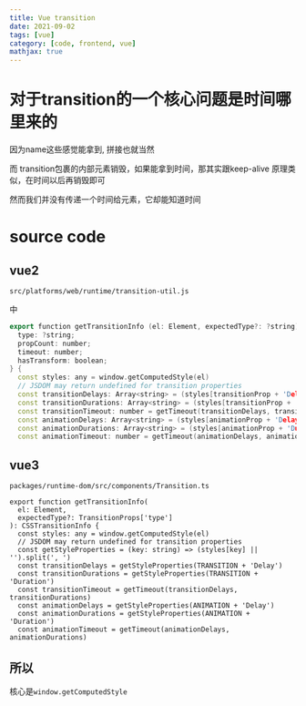 ```yaml
---
title: Vue transition
date: 2021-09-02
tags: [vue]
category: [code, frontend, vue]
mathjax: true
---
```


# 对于transition的一个核心问题是时间哪里来的

因为name这些感觉能拿到, 拼接也就当然

而 transition包裹的内部元素销毁，如果能拿到时间，那其实跟keep-alive 原理类似，在时间以后再销毁即可

然而我们并没有传递一个时间给元素，它却能知道时间

# source code

## vue2


`src/platforms/web/runtime/transition-util.js`

中

```cpp
export function getTransitionInfo (el: Element, expectedType?: ?string): {
  type: ?string;
  propCount: number;
  timeout: number;
  hasTransform: boolean;
} {
  const styles: any = window.getComputedStyle(el)
  // JSDOM may return undefined for transition properties
  const transitionDelays: Array<string> = (styles[transitionProp + 'Delay'] || '').split(', ')
  const transitionDurations: Array<string> = (styles[transitionProp + 'Duration'] || '').split(', ')
  const transitionTimeout: number = getTimeout(transitionDelays, transitionDurations)
  const animationDelays: Array<string> = (styles[animationProp + 'Delay'] || '').split(', ')
  const animationDurations: Array<string> = (styles[animationProp + 'Duration'] || '').split(', ')
  const animationTimeout: number = getTimeout(animationDelays, animationDurations)
```



## vue3

`packages/runtime-dom/src/components/Transition.ts`

```
export function getTransitionInfo(
  el: Element,
  expectedType?: TransitionProps['type']
): CSSTransitionInfo {
  const styles: any = window.getComputedStyle(el)
  // JSDOM may return undefined for transition properties
  const getStyleProperties = (key: string) => (styles[key] || '').split(', ')
  const transitionDelays = getStyleProperties(TRANSITION + 'Delay')
  const transitionDurations = getStyleProperties(TRANSITION + 'Duration')
  const transitionTimeout = getTimeout(transitionDelays, transitionDurations)
  const animationDelays = getStyleProperties(ANIMATION + 'Delay')
  const animationDurations = getStyleProperties(ANIMATION + 'Duration')
  const animationTimeout = getTimeout(animationDelays, animationDurations)
```

## 所以

核心是`window.getComputedStyle`


